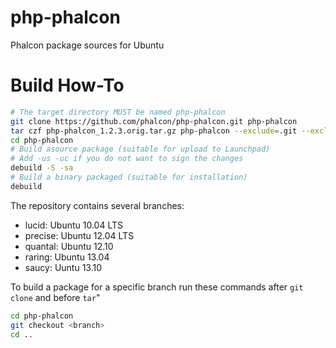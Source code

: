 php-phalcon
===========

Phalcon package sources for Ubuntu

Build How-To
============

```bash
# The target directory MUST be named php-phalcon
git clone https://github.com/phalcon/php-phalcon.git php-phalcon
tar czf php-phalcon_1.2.3.orig.tar.gz php-phalcon --exclude=.git --exclude=.gitmodules --exclude=debian
cd php-phalcon
# Build asource package (suitable for upload to Launchpad)
# Add -us -uc if you do not want to sign the changes
debuild -S -sa
# Build a binary packaged (suitable for installation)
debuild
```

The repository contains several branches:
* lucid: Ubuntu 10.04 LTS
* precise: Ubuntu 12.04 LTS
* quantal: Ubuntu 12.10
* raring: Ubuntu 13.04
* saucy: Uuntu 13.10

To build a package for a specific branch run these commands after `git clone` and before `tar`"

```bash
cd php-phalcon
git checkout <branch>
cd ..
```
